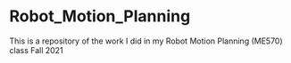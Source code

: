# Robot_Motion_Planning
This is a repository of the work I did in my Robot Motion Planning (ME570) class Fall 2021
